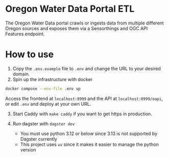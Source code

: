 # Oregon Water Data Portal ETL

The Oregon Water Data portal crawls or ingests data from multiple different Oregon sources and exposes them via a Sensorthings and OGC API Features endpoint.

# How to use

1. Copy the `.env.example` file to `.env` and change the URL to your desired domain.
2. Spin up the infrastructure with docker

```sh
docker compose --env-file .env up
```

Access the frontend at `localhost:8999` and the API at `localhost:8999/oapi`,
or edit `.env` and deploy at your own URL.

3. Start Caddy with `make caddy` if you want to get https in production.

4. Run dagster with `dagster dev`
   - You must use python 3.12 or below since 3.13 is not supported by Dagster currently
   - This project uses `uv` since it makes it easier to manage the python version
